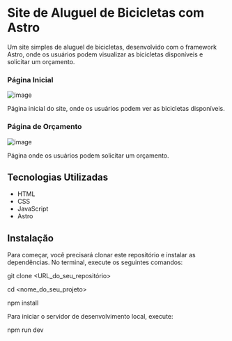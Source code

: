 # Site de Aluguel de Bicicletas com Astro

Um site simples de aluguel de bicicletas, desenvolvido com o framework Astro, onde os usuários podem visualizar as bicicletas disponíveis e solicitar um orçamento.

### Página Inicial
![image](https://github.com/Amanayaradev/Astro-Front-Bikcraft/assets/99840582/0cdc1c55-6daa-4a07-8e54-651038b21b24)

Página inicial do site, onde os usuários podem ver as bicicletas disponíveis.

### Página de Orçamento
![image](https://github.com/Amanayaradev/Astro-Front-Bikcraft/assets/99840582/96e2f344-1b65-42c9-9aee-8daff248c1e2)

Página onde os usuários podem solicitar um orçamento.

## Tecnologias Utilizadas

- HTML
- CSS
- JavaScript
- Astro

## Instalação

Para começar, você precisará clonar este repositório e instalar as dependências. No terminal, execute os seguintes comandos:

git clone <URL_do_seu_repositório>

cd <nome_do_seu_projeto>

npm install

Para iniciar o servidor de desenvolvimento local, execute:

npm run dev
